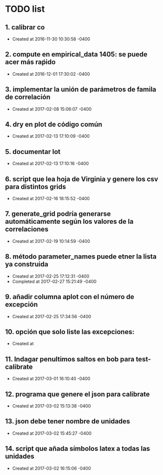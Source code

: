 # TODO list
## 1. calibrar co
- Created at   2016-11-30 10:30:58 -0400

## 2. compute en empirical_data 1405: se puede acer más raṕido
- Created at   2016-12-01 17:30:02 -0400

## 3. implementar la unión de parámetros de famila de correlación
- Created at   2017-02-08 15:06:07 -0400

## 4. dry en plot de código común
- Created at   2017-02-13 17:10:09 -0400

## 5. documentar lot
- Created at   2017-02-13 17:10:16 -0400

## 6. script que lea hoja de Virginia y genere los csv para distintos grids
- Created at   2017-02-16 18:15:52 -0400

## 7. generate_grid podría generarse automáticamente según los valores de la correlaciones
- Created at   2017-02-19 10:14:59 -0400

## 8. método parameter_names puede etner la lista ya construida
- Created at   2017-02-25 17:12:31 -0400
- Completed at 2017-02-27 15:21:49 -0400

## 9. añadir columna aplot con el número de excepción
- Created at   2017-02-25 17:34:56 -0400

## 10. opción que solo liste las excepciones:
- Created at   

## 11. Indagar penultimos saltos en bob para test-calibrate
- Created at   2017-03-01 16:10:40 -0400

## 12. programa que genere el json para calibrate
- Created at   2017-03-02 15:13:38 -0400

## 13. json debe tener nombre de unidades
- Created at   2017-03-02 15:45:27 -0400

## 14. script que añada símbolos latex a todas las unidades
- Created at   2017-03-02 16:15:06 -0400

